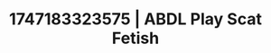 ---
categories:
- Ass worship
- Retro fantasy play
- Inclusive desire
- Ethereal kink
- After dark play
image: /assets/images/1747183323575.webp
layout: post
seo:
  description: Featured content with artistic Scat Fetish, ABDL Play. HD images available.
  keywords: Scat Fetish, ABDL Play
  og_image: /assets/images/1747183323575.webp
  schema_type: VisualArtwork
tags:
- ABDL Play
- Scat Fetish
- '#1747183323575'
title: 1747183323575 | ABDL Play Scat Fetish
---